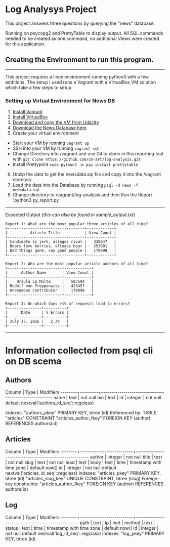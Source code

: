 
# Log Analysys Project

This project answers three questions by querying the "news" database. 

Running on psycopg2 and PrettyTable to display output. 
All SQL commands needed to be created as one command, no additional Views were created for this application. 

## Creating the Environment to run this program. 
---
This project requires a linux environment running python3 with a few additions. 
The setup I used runs a Vagrant with a VirtualBox VM solution which take a few steps to setup. 

### Setting up Virtual Environment for News DB
1. [Install Vagrant](https://www.vagrantup.com/downloads.html)
2. [Install VirtualBox](https://www.virtualbox.org/wiki/Download_Old_Builds_5_1)
3. [Download and copy the VM from Udacity](https://github.com/udacity/fullstack-nanodegree-vm)
4. [Download the News Database here](https://d17h27t6h515a5.cloudfront.net/topher/2016/August/57b5f748_newsdata/newsdata.zip)
5. Create your virtual environment
  * Start your VM by running `vagrant up`
  * SSH into your VM by running `vagrant ssh`
  * Change Directory into /vagrant and use Git to clone in this reporting tool with `git clone https://github.com/cm-art/log-analysis.git`
  * Install Prettyprint `sudo python3 -m pip install prettytable`
6. Unzip the data to get the newsdata.sql file and copy it into the /vagrant directory 
7. Load the data into the Database by running `psql -d news -f newsdata.sql`
8. Change directory to /vagrant/log-analysis and then Run the Report `python3 py_report.py

---
Expected Output (_this can also be found in sample_output.txt_)
```
Report 1: What are the most popular three articles of all time?
+----------------------------------+------------+
|          Article Title           | View Count |
+----------------------------------+------------+
| Candidate is jerk, alleges rival |   338647   |
| Bears love berries, alleges bear |   253801   |
| Bad things gone, say good people |   170098   |
+----------------------------------+------------+

Report 2: Who are the most popular article authors of all time?
+------------------------+------------+
|      Author Name       | View Count |
+------------------------+------------+
|    Ursula La Multa     |   507594   |
| Rudolf von Treppenwitz |   423457   |
| Anonymous Contributor  |   170098   |
+------------------------+------------+

Report 3: On which days >1% of requests lead to errors?
+---------------+----------+
|      Date     | % Errors |
+---------------+----------+
| July 17, 2016 |   2.3%   |
+---------------+----------+
 ```

---

# Information collected from psql cli on DB scema 

## Authors 
 Column |  Type   |                      Modifiers
 --------+---------+------------------------------------------------------
  name   | text    | not null
  bio    | text    |
  id     | integer | not null default nextval('authors_id_seq'::regclass)

Indexes:
    "authors_pkey" PRIMARY KEY, btree (id)
Referenced by:
    TABLE "articles" CONSTRAINT "articles_author_fkey" FOREIGN KEY (author) REFERENCES authors(id)


## Articles
  Column |           Type           |                       Modifiers
 --------+--------------------------+-------------------------------------------------------
  author | integer                  | not null
  title  | text                     | not null
  slug   | text                     | not null
  lead   | text                     |
  body   | text                     |
  time   | timestamp with time zone | default now()
  id     | integer                  | not null default nextval('articles_id_seq'::regclass)
Indexes:
    "articles_pkey" PRIMARY KEY, btree (id)
    "articles_slug_key" UNIQUE CONSTRAINT, btree (slug)
Foreign-key constraints:
    "articles_author_fkey" FOREIGN KEY (author) REFERENCES authors(id)

## Log
  Column |           Type           |                    Modifiers
 --------+--------------------------+--------------------------------------------------
  path   | text                     |
  ip     | inet                     |
  method | text                     |
  status | text                     |
  time   | timestamp with time zone | default now()
  id     | integer                  | not null default nextval('log_id_seq'::regclass)
Indexes:
    "log_pkey" PRIMARY KEY, btree (id)
